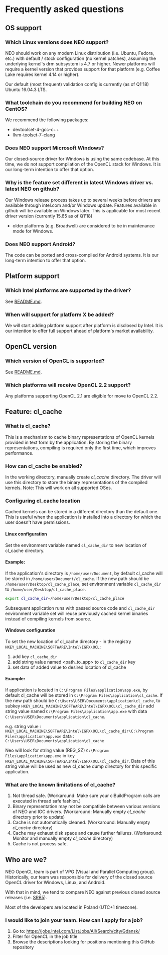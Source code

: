 
# Frequently asked questions

## OS support

### Which Linux versions does NEO support?

NEO should work on any modern Linux distribution (i.e. Ubuntu, Fedora, etc.)
with default / stock configuration (no kernel patches), assuming the underlying
kernel's drm subsystem is 4.7 or higher. Newer platforms will require a kernel version
that provides support for that platform (e.g. Coffee Lake requires kernel 4.14 or higher).

Our default (most frequent) validation config is currently (as of Q1'18) Ubuntu 16.04.3 LTS.

### What toolchain do you recommend for building NEO on CentOS?

We recommend the following packages:
* devtoolset-4-gcc-c++
* llvm-toolset-7-clang

### Does NEO support Microsoft Windows?

Our closed-source driver for Windows is using the same codebase. At this time,
we do not support compilation of the OpenCL stack for Windows. It is our long-term
intention to offer that option.

### Why is the feature set different in latest Windows driver vs. latest NEO on github?

Our Windows release process takes up to several weeks before drivers are available through intel.com
and/or Windows update. Features available in github will be available on Windows later.
This is applicable for most recent driver version (currently 15.65 as of Q1'18)
- older platforms (e.g. Broadwell) are considered to be in maintenance mode for Windows.

### Does NEO support Android?

The code can be ported and cross-compiled for Android systems. It is our long-term intention to offer that option.

## Platform support

### Which Intel platforms are supported by the driver?

See [README.md](https://github.com/intel/compute-runtime/blob/master/README.md).

### When will support for platform X be added?

We will start adding platform support after platform is disclosed by Intel.
It is our intention to offer full support ahead of platform's market availability.

## OpenCL version

### Which version of OpenCL is supported?

See [README.md](https://github.com/intel/compute-runtime/blob/master/README.md).

### Which platforms will receive OpenCL 2.2 support?

Any platforms supporting OpenCL 2.1 are eligible for move to OpenCL 2.2.

## Feature: cl_cache

### What is cl_cache?

This is a mechanism to cache binary representations of OpenCL kernels provided in text form by the application.
By storing the binary representations, compiling is required only the first time, which improves performance.

### How can cl_cache be enabled?

In the working directory, manually create *cl_cache* directory.
The driver will use this directory to store the binary representations of the compiled kernels.
Note: This will work on all supported OSes.

### Configuring cl_cache location

Cached kernels can be stored in a different directory than the default one. This is useful when the application is installed into a directory for which the user doesn't have permissions.

#### Linux configuration

Set the environment variable named `cl_cache_dir` to new location of cl_cache directory.

#### Example:

If the application's directory is `/home/user/Document`, by default cl_cache will be stored in `/home/user/Document/cl_cache`.
If the new path should be `/home/user/Desktop/cl_cache_place`, set environment variable `cl_cache_dir` to `/home/user/Desktop/cl_cache_place`.
```bash
export cl_cache_dir=/home/user/Desktop/cl_cache_place
```

Subsequent application runs with passed source code and `cl_cache_dir` environment variable set will reuse previously cached kernel binaries instead of compiling kernels from source.

#### Windows configuration

To set the new location of cl_cache directory - in the registry `HKEY_LOCAL_MACHINE\SOFTWARE\Intel\IGFX\OCL`:
1. add key `cl_cache_dir`
1. add string value named <path_to_app> to `cl_cache_dir` key
1. set data of added value to desired location of cl_cache

#### Example:

If application is located in `C:\Program Files\application\app.exe`, by default cl_cache will be stored in `C:\Program Files\application\cl_cache`.
If the new path should be `C:\Users\USER\Documents\application\cl_cache`, to subkey `HKEY_LOCAL_MACHINE\SOFTWARE\Intel\IGFX\OCL\cl_cache_dir` add string value named `C:\Program Files\application\app.exe` with data `C:\Users\USER\Documents\application\cl_cache`.

e.g.
string value : `HKEY_LOCAL_MACHINE\SOFTWARE\Intel\IGFX\OCL\cl_cache_dir\C:\Program Files\application\app.exe`
data : `C:\Users\USER\Documents\application\cl_cache`

Neo will look for string value (REG_SZ) `C:\Program Files\application\app.exe` in key `HKEY_LOCAL_MACHINE\SOFTWARE\Intel\IGFX\OCL\cl_cache_dir`. Data of this string value will be used as new cl_cache dump directory for this specific application.

### What are the known limitations of cl_cache?

1. Not thread safe. (Workaround: Make sure your clBuildProgram calls are executed in thread safe fashion.)
1. Binary representation may not be compatible between various versions of NEO and IGC drivers. (Workaround: Manually empty *cl_cache* directory prior to update)
1. Cache is not automatically cleaned. (Workaround: Manually empty *cl_cache* directory)
1. Cache may exhaust disk space and cause further failures.  (Workaround: Monitor and manually empty *cl_cache* directory)
1. Cache is not process safe.

## Who are we?

NEO OpenCL team is part of VPG (Visual and Parallel Computing group). Historically, our team
was responsible for delivery of the closed source OpenCL driver for Windows, Linux, and Android.

With that in mind, we tend to compare NEO against previous closed source releases
(i.e. [SRB5](https://software.intel.com/en-us/articles/opencl-drivers#latest_linux_driver)).

Most of the developers are located in Poland (UTC+1 timezone).

### I would like to join your team. How can I apply for a job?

1. Go to: https://jobs.intel.com/ListJobs/All/Search/city/Gdansk/
1. Filter for OpenCL in the job title
1. Browse the descriptions looking for positions mentioning this GitHub repository